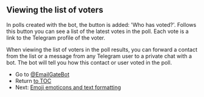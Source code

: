## Viewing the list of voters

In polls created with the bot, the button is added: 'Who has voted?'.
Follows this button you can see a list of the latest votes in the poll.
Each vote is a link to the Telegram profile of the voter.

When viewing the list of voters in the poll results, you can forward a contact from the list or a message from any Telegram user to a private chat with a bot.
The bot will tell you how this contact or user voted in the poll.

- Go to [@EmailGateBot](http://t.me/EmailGateBot?start=utm_KDaxQG000_github-en-voters)
- Return [to TOC](guide.md)
- Next: [Emoji emoticons and text formatting](text_formatting.md)
